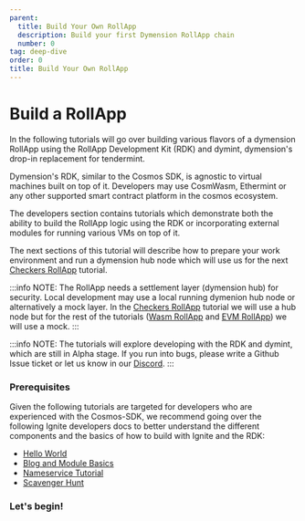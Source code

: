 ```yaml
---
parent:
  title: Build Your Own RollApp
  description: Build your first Dymension RollApp chain
  number: 0
tag: deep-dive
order: 0
title: Build Your Own RollApp
---
```


# Build a RollApp

In the following tutorials will go over building various flavors of a dymension RollApp using the RollApp Development Kit (RDK) and dymint, dymension's drop-in replacement for tendermint.<br/>

Dymension's RDK, similar to the Cosmos SDK, is agnostic to virtual machines built on top of it. Developers may use CosmWasm, Ethermint or any other supported smart contract platform in the cosmos ecosystem.<br/>

The developers section contains tutorials which demonstrate both the ability to build the RollApp logic using the RDK or incorporating external modules for running various VMs on top of it.

The next sections of this tutorial will describe how to prepare your work environment and run a dymension hub node which will use us for the next [Checkers RollApp](../checkers-rollapp/scaffold-rollapp.md) tutorial.

:::info NOTE:
The RollApp needs a settlement layer (dymension hub) for security.
Local development may use a local running dymenion hub node or alternatively a mock layer.
In the [Checkers RollApp](../checkers-rollapp/index.md) tutorial we will use a hub node but for the rest of the tutorials ([Wasm RollApp](../cosmwasm-rollapp/index.md) and [EVM RollApp](../evm-rollapp/intro.md))
we will use a mock.
:::

:::info NOTE:
The tutorials will explore developing with the RDK and dymint, which are still in Alpha stage. If you run into bugs, please write a Github Issue ticket or let us know in our [Discord](http://discord.gg/dymension).
:::

### Prerequisites

Given the following tutorials are targeted for developers who are experienced with the Cosmos-SDK, we recommend going over the following Ignite developers docs to better understand the different components and the basics of how to build with Ignite and the RDK:

- [Hello World](https://docs.ignite.com/guide/hello)
- [Blog and Module Basics](https://docs.ignite.com/guide/blog)
- [Nameservice Tutorial](https://docs.ignite.com/guide/nameservice)
- [Scavenger Hunt](https://docs.ignite.com/guide/scavenge)

### Let's begin!
